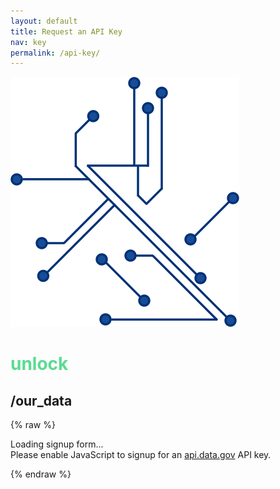 ```yaml
---
layout: default
title: Request an API Key
nav: key
permalink: /api-key/
---
```


<img class="chipLines" src="static/img/chipLines4.svg" alt="Computer Chip Lines Graphic">
<h1 class="displayFont1" style="color: #5ADB92;">unlock</h1>
<h2 class="displayFont2">
  /our_data
</h2>

{% raw %}

<div id="apidatagov_signup">Loading signup form...</div>
<script type="text/javascript">
 /* * * CONFIGURATION VARIABLES: EDIT BEFORE PASTING INTO YOUR WEBPAGE * * */
 var apiUmbrellaSignupOptions = {
   // Pick a short, unique name to identify your site, like 'gsa-auctions'
   // in this example.
   registrationSource: 'ed-developer-hub',

   // Enter the API key you signed up for and specially configured for this
   // API key signup embed form.
   apiKey: 'GKqvZS2yThqpVN95whiKzoSxm6i6JiCKkg5PCFEr',

   // Provide an example URL you want to show to users after they signup.
   // This can be any API endpoint on your server, and you can use the
   // special {{api_key}} variable to automatically substitute in the API
   // key the user just signed up for.
   exampleApiUrl: 'https://api.ed.gov/data/less-than-highschool_2015?api_key={{api_key}}'

   // OPTIONAL: Provide extra content to display on the signup confirmation
   // page. This will be displayed below the user's API key and the example
   // API URL are shown. HTML is allowed. Defaults to ""
   // signupConfirmationMessage: '',

   // OPTIONAL: Provide a URL to your own contact page to link to for user
   // support. Defaults to "https://api.data.gov/contact/"
   // contactUrl: 'https://agency.gov/example',

   // OPTIONAL: Set to true to verify the user's e-mail address by only
   // sending them their API key via e-mail, and not displaying it on the
   // signup confirmation web page. Defaults to false.
   // verifyEmail: true,

   // OPTIONAL: Set to false to disable sending a welcome e-mail to the
   // user after signing up. Defaults to true.
   // sendWelcomeEmail: false,

   // OPTIONAL: Provide the name of your developer site. This will appear
   // in the subject of the welcome e-mail as "Your {{siteName}} API key".
   // Defaults to "api.data.gov".
   // siteName: 'Agency Developer Network',

   // OPTIONAL: Provide a custom sender name for who the welcome email
   // appears from. The actual address will be "noreply@api.data.gov", but
   // this will change the name of the displayed sender in this fashion:
   // "{{emailFromName}} <noreply@api.data.gov>". Defaults to "".
   // emailFromName: 'Agency Developer Network',

   // OPTIONAL: Provide an extra input field to ask for the user's website.
   // Defaults to false.
   // websiteInput: true,

   // OPTIONAL: Provide an extra checkbox asking the user to agree to terms
   // and conditions before signing up. Defaults to false.
   // termsCheckbox: true,

   // OPTIONAL: If the terms & conditions checkbox is enabled, link to this
   // URL for your API's terms & conditions. Defaults to "".
   // termsUrl: "https://agency.gov/api-terms/",
 };

 /* * * DON'T EDIT BELOW THIS LINE * * */
 (function() {
   var apiUmbrella = document.createElement('script'); apiUmbrella.type = 'text/javascript'; apiUmbrella.async = true;
   apiUmbrella.src = 'https://api.data.gov/static/javascripts/signup_embed.js';
   (document.getElementsByTagName('head')[0] || document.getElementsByTagName('body')[0]).appendChild(apiUmbrella);
 })();
</script>
<noscript>Please enable JavaScript to signup for an <a href="http://api.data.gov/">api.data.gov</a> API key.</noscript>

{% endraw %}
